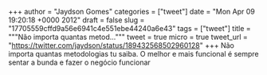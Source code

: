 
+++
author = "Jaydson Gomes"
categories = ["tweet"]
date = "Mon Apr 09 19:20:18 +0000 2012"
draft = false
slug = "17705559cffd9a56e6941c4e551ebe44240a6e43"
tags = ["tweet"]
title = """Não importa quantas metod..."""
tweet = true
micro = true
tweet_url = "https://twitter.com/jaydson/status/189432568502960128"
+++
Não importa quantas metodologias tu saiba. O melhor e mais funcional é sempre sentar a bunda e fazer o negócio funcionar

